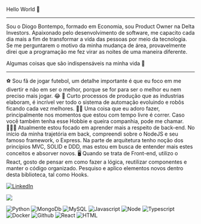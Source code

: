 Hello World 👋 
__________________________________

Sou o Diogo Bontempo, formado em Economia, sou Product Owner na Delta Investors. Apaixonado pelo desenvolvimento de software, me capacito cada dia mais a fim de transformar a vida das pessoas por meio da tecnologia. Se me perguntarem o motivo da minha mudança de área, provavelmente direi que a programação me fez virar as noites de uma maneira diferente.

Algumas coisas que são indispensáveis na minha vida 🤔
_____________________________________

⚽ Sou fã de jogar futebol, um detalhe importante é que eu foco em me divertir e não em ser o melhor, porque se for para ser o melhor eu nem preciso mais jogar. 😂
🤖 Curto processos de produção que as industrias elaboram, é incrível ver todo o sistema de automação evoluindo e robôs ficando cada vez melhores.
🏃🏻 Uma coisa que eu adoro fazer, principalmente nos momentos que estou com tempo livre é correr. Caso você também tenha esse Hobbie e queira companhia, pode me chamar.
👨🏻‍💻 Atualmente estou focado em aprender mais a respeito de back-end. No início da minha trajetória em back, compreendi sobre o NodeJS e seu famoso framework, o Express. Na parte de arquitetura tenho noção dos princípios MVC, SOLID e DDD, mas estou em busca de entender mais estes conceitos e absorver novos.
🖥️ Quando se trata de Front-end, utilizo o React, gosto de pensar em como fazer a lógica, reutilizar componentes e manter o código organizado. Pesquiso e aplico elementos novos dentro desta biblioteca, tal como Hooks.


<a href="https://www.linkedin.com/in/diogo-bontempo-22411675/"><img alt="LinkedIn" src="https://img.shields.io/badge/LinkedIn-0077B5?style=for-the-badge&logo=linkedin&logoColor=white" /></a>

<img src="{https://img.shields.io/badge/Platzi-98CA3F?style=for-the-badge&logo=platzi&logoColor=white}" /></a>

<img alt="Python" src="https://img.shields.io/badge/Python-FFD43B?style=for-the-badge&logo=python&logoColor=blue" /> <img alt="MongoDb" src="https://img.shields.io/badge/MongoDB-4EA94B?style=for-the-badge&logo=mongodb&logoColor=white" /> <img alt="MySQL" src="https://img.shields.io/badge/MySQL-005C84?style=for-the-badge&logo=mysql&logoColor=white" /> <img alt="Javascript" src="https://img.shields.io/badge/JavaScript-323330?style=for-the-badge&logo=javascript&logoColor=F7DF1E" /> <img alt="Node" src="https://img.shields.io/badge/Node.js-339933?style=for-the-badge&logo=nodedotjs&logoColor=white" /> <img alt="Typescript" src="https://img.shields.io/badge/TypeScript-007ACC?style=for-the-badge&logo=typescript&logoColor=white" /> <img alt="Docker" src="https://img.shields.io/badge/Docker-2CA5E0?style=for-the-badge&logo=docker&logoColor=white" /> <img alt="Github" src="https://img.shields.io/badge/GitHub%20Pages-222222?style=for-the-badge&logo=GitHub%20Pages&logoColor=white" /> <img alt="React" src="https://img.shields.io/badge/React-20232A?style=for-the-badge&logo=react&logoColor=61DAFB" /> <img alt="HTML" src="https://img.shields.io/badge/HTML5-E34F26?style=for-the-badge&logo=html5&logoColor=white" />








